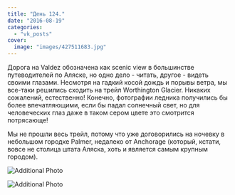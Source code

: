 ```yaml
---
title: "День 124."
date: "2016-08-19"
categories: 
  - "vk_posts"
cover:
  image: "images/427511683.jpg"
---
```


Дорога на Valdez обозначена как scenic view в большинстве путеводителей по Аляске, но одно дело - читать, другое - видеть своими глазами. Несмотря на гадкий косой дождь и порывы ветра, мы все-таки решились сходить на трейл Worthington Glacier. Никаких сожалений, естественно! Конечно, фотографии ледника получились бы более впечатляющими, если бы падал солнечный свет, но для человеческих глаз даже в таком сером цвете это смотрится потрясающе!

<!--more-->

Мы не прошли весь трейл, потому что уже договорились на ночевку в небольшом городке Palmer, недалеко от Anchorage (который, кстати, вовсе не столица штата Аляска, хоть и является самым крупным городом).

![Additional Photo](https://vodpop.ru/wp-content/uploads/2023/07/427511684.jpg)

![Additional Photo](https://vodpop.ru/wp-content/uploads/2023/07/427511685.jpg)

